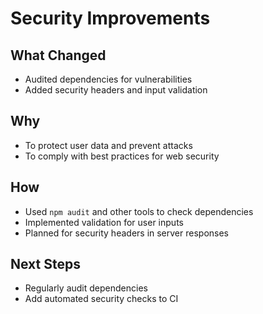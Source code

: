 # Security Improvements

## What Changed
- Audited dependencies for vulnerabilities
- Added security headers and input validation

## Why
- To protect user data and prevent attacks
- To comply with best practices for web security

## How
- Used `npm audit` and other tools to check dependencies
- Implemented validation for user inputs
- Planned for security headers in server responses

## Next Steps
- Regularly audit dependencies
- Add automated security checks to CI
